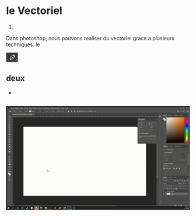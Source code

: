 # le Vectoriel

1.
Dans photoshop, nous pouvons realiser du vectoriel grace a plusieurs techniques.
le

![img](p.PNG) 


## deux
-
![gif](2021-11-17-20-44-57.gif)
-
